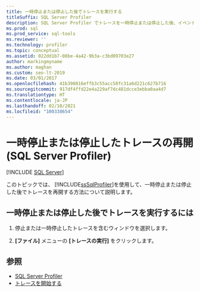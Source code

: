 ```yaml
---
title: 一時停止または停止した後でトレースを実行する
titleSuffix: SQL Server Profiler
description: SQL Server Profiler でトレースを一時停止または停止した後、イベント データのキャプチャを再開する方法について説明します。
ms.prod: sql
ms.prod_service: sql-tools
ms.reviewer: ''
ms.technology: profiler
ms.topic: conceptual
ms.assetid: 022dd1b7-08be-4a42-9b3a-c3bd09703e27
author: markingmyname
ms.author: maghan
ms.custom: seo-lt-2019
ms.date: 03/01/2017
ms.openlocfilehash: 41b390816effb3c55acc50fc31a6d221c627b716
ms.sourcegitcommit: 917df4ffd22e4a229af7dc481dcce3ebba0aa4d7
ms.translationtype: HT
ms.contentlocale: ja-JP
ms.lasthandoff: 02/10/2021
ms.locfileid: "100338654"
---
```

# <a name="run-a-trace-after-it-has-been-paused-or-stopped-sql-server-profiler"></a>一時停止または停止したトレースの再開 (SQL Server Profiler)

 [!INCLUDE [SQL Server](../../includes/applies-to-version/sqlserver.md)]

このトピックでは、 [!INCLUDE[ssSqlProfiler](../../includes/sssqlprofiler-md.md)]を使用して、一時停止または停止した後でトレースを再開する方法について説明します。  

## <a name="to-run-a-trace-after-it-has-been-paused-or-stopped"></a>一時停止または停止した後でトレースを実行するには

1. 停止または一時停止したトレースを含むウィンドウを選択します。  

2. **[ファイル]** メニューの **[トレースの実行]** をクリックします。

## <a name="see-also"></a>参照

- [SQL Server Profiler](../../tools/sql-server-profiler/sql-server-profiler.md)
- [トレースを開始する](../../tools/sql-server-profiler/start-a-trace.md)